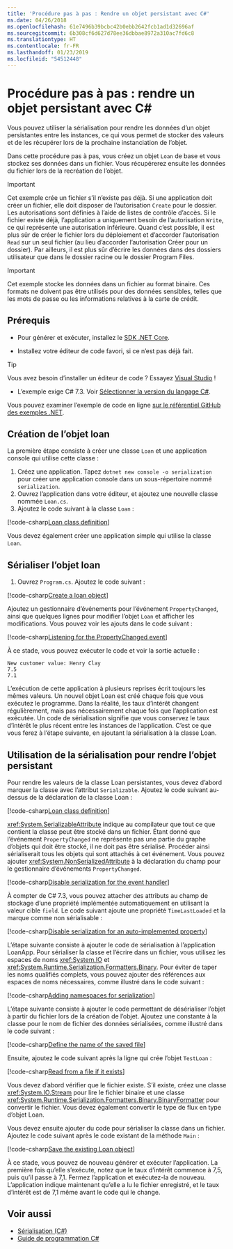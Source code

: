 ```yaml
---
title: 'Procédure pas à pas : Rendre un objet persistant avec C#'
ms.date: 04/26/2018
ms.openlocfilehash: 61e7496b39bcbc42b0ebb2642fcb1ad1d32696af
ms.sourcegitcommit: 6b308cf6d627d78ee36dbbae8972a310ac7fd6c8
ms.translationtype: HT
ms.contentlocale: fr-FR
ms.lasthandoff: 01/23/2019
ms.locfileid: "54512448"
---
```

# <a name="walkthrough-persisting-an-object-using-c"></a>Procédure pas à pas : rendre un objet persistant avec C# #

Vous pouvez utiliser la sérialisation pour rendre les données d’un objet persistantes entre les instances, ce qui vous permet de stocker des valeurs et de les récupérer lors de la prochaine instanciation de l’objet.

Dans cette procédure pas à pas, vous créez un objet `Loan` de base et vous stockez ses données dans un fichier. Vous récupérerez ensuite les données du fichier lors de la recréation de l’objet.

> [!IMPORTANT]
> Cet exemple crée un fichier s’il n’existe pas déjà. Si une application doit créer un fichier, elle doit disposer de l’autorisation `Create` pour le dossier. Les autorisations sont définies à l’aide de listes de contrôle d’accès. Si le fichier existe déjà, l’application a uniquement besoin de l’autorisation `Write`, ce qui représente une autorisation inférieure. Quand c’est possible, il est plus sûr de créer le fichier lors du déploiement et d’accorder l’autorisation `Read` sur un seul fichier (au lieu d’accorder l’autorisation Créer pour un dossier). Par ailleurs, il est plus sûr d’écrire les données dans des dossiers utilisateur que dans le dossier racine ou le dossier Program Files.

> [!IMPORTANT]
> Cet exemple stocke les données dans un fichier au format binaire. Ces formats ne doivent pas être utilisés pour des données sensibles, telles que les mots de passe ou les informations relatives à la carte de crédit.

## <a name="prerequisites"></a>Prérequis

* Pour générer et exécuter, installez le [SDK .NET Core](https://www.microsoft.com/net/core).

* Installez votre éditeur de code favori, si ce n’est pas déjà fait.

> [!TIP]
> Vous avez besoin d’installer un éditeur de code ? Essayez [Visual Studio](https://visualstudio.com/downloads) !

* L’exemple exige C# 7.3. Voir [Sélectionner la version du langage C#](../../../language-reference/configure-language-version.md). 

Vous pouvez examiner l’exemple de code en ligne [sur le référentiel GitHub des exemples .NET](https://github.com/dotnet/samples/tree/master/csharp/serialization).

## <a name="creating-the-loan-object"></a>Création de l’objet loan

La première étape consiste à créer une classe `Loan` et une application console qui utilise cette classe :

1. Créez une application. Tapez `dotnet new console -o serialization` pour créer une application console dans un sous-répertoire nommé `serialization`.
1. Ouvrez l’application dans votre éditeur, et ajoutez une nouvelle classe nommée `Loan.cs`.
1. Ajoutez le code suivant à la classe `Loan` :

[!code-csharp[Loan class definition](../../../../../samples/csharp/serialization/Loan.cs#1)]

Vous devez également créer une application simple qui utilise la classe `Loan`.

## <a name="serialize-the-loan-object"></a>Sérialiser l’objet loan

1. Ouvrez `Program.cs`. Ajoutez le code suivant :

[!code-csharp[Create a loan object](../../../../../samples/csharp/serialization/Program.cs#1)]

Ajoutez un gestionnaire d’événements pour l’événement `PropertyChanged`, ainsi que quelques lignes pour modifier l’objet `Loan` et afficher les modifications. Vous pouvez voir les ajouts dans le code suivant :

[!code-csharp[Listening for the PropertyChanged event](../../../../../samples/csharp/serialization/Program.cs#2)]

À ce stade, vous pouvez exécuter le code et voir la sortie actuelle :

```console
New customer value: Henry Clay
7.5
7.1
```

L’exécution de cette application à plusieurs reprises écrit toujours les mêmes valeurs. Un nouvel objet Loan est créé chaque fois que vous exécutez le programme. Dans la réalité, les taux d’intérêt changent régulièrement, mais pas nécessairement chaque fois que l’application est exécutée. Un code de sérialisation signifie que vous conservez le taux d’intérêt le plus récent entre les instances de l’application. C’est ce que vous ferez à l’étape suivante, en ajoutant la sérialisation à la classe Loan.

## <a name="using-serialization-to-persist-the-object"></a>Utilisation de la sérialisation pour rendre l’objet persistant

Pour rendre les valeurs de la classe Loan persistantes, vous devez d’abord marquer la classe avec l’attribut `Serializable`. Ajoutez le code suivant au-dessus de la déclaration de la classe Loan :

[!code-csharp[Loan class definition](../../../../../samples/csharp/serialization/Loan.cs#2)]

<xref:System.SerializableAttribute> indique au compilateur que tout ce que contient la classe peut être stocké dans un fichier. Étant donné que l’événement `PropertyChanged` ne représente pas une partie du graphe d’objets qui doit être stocké, il ne doit pas être sérialisé. Procéder ainsi sérialiserait tous les objets qui sont attachés à cet événement. Vous pouvez ajouter <xref:System.NonSerializedAttribute> à la déclaration du champ pour le gestionnaire d’événements `PropertyChanged`.

[!code-csharp[Disable serialization for the event handler](../../../../../samples/csharp/serialization/Loan.cs#3)]

À compter de C# 7.3, vous pouvez attacher des attributs au champ de stockage d’une propriété implémentée automatiquement en utilisant la valeur cible `field`. Le code suivant ajoute une propriété `TimeLastLoaded` et la marque comme non sérialisable :

[!code-csharp[Disable serialization for an auto-implemented property](../../../../../samples/csharp/serialization/Loan.cs#4)]

L’étape suivante consiste à ajouter le code de sérialisation à l’application LoanApp. Pour sérialiser la classe et l’écrire dans un fichier, vous utilisez les espaces de noms <xref:System.IO> et <xref:System.Runtime.Serialization.Formatters.Binary>. Pour éviter de taper les noms qualifiés complets, vous pouvez ajouter des références aux espaces de noms nécessaires, comme illustré dans le code suivant :

[!code-csharp[Adding namespaces for serialization](../../../../../samples/csharp/serialization/Program.cs#3)]

L’étape suivante consiste à ajouter le code permettant de désérialiser l’objet à partir du fichier lors de la création de l’objet. Ajoutez une constante à la classe pour le nom de fichier des données sérialisées, comme illustré dans le code suivant :

[!code-csharp[Define the name of the saved file](../../../../../samples/csharp/serialization/Program.cs#4)]

Ensuite, ajoutez le code suivant après la ligne qui crée l’objet `TestLoan` :

[!code-csharp[Read from a file if it exists](../../../../../samples/csharp/serialization/Program.cs#5)]

Vous devez d’abord vérifier que le fichier existe. S’il existe, créez une classe <xref:System.IO.Stream> pour lire le fichier binaire et une classe <xref:System.Runtime.Serialization.Formatters.Binary.BinaryFormatter> pour convertir le fichier. Vous devez également convertir le type de flux en type d’objet Loan.

Vous devez ensuite ajouter du code pour sérialiser la classe dans un fichier. Ajoutez le code suivant après le code existant de la méthode `Main` :

[!code-csharp[Save the existing Loan object](../../../../../samples/csharp/serialization/Program.cs#6)]

À ce stade, vous pouvez de nouveau générer et exécuter l’application. La première fois qu’elle s’exécute, notez que le taux d’intérêt commence à 7,5, puis qu’il passe à 7,1. Fermez l’application et exécutez-la de nouveau. L’application indique maintenant qu’elle a lu le fichier enregistré, et le taux d’intérêt est de 7,1 même avant le code qui le change.

## <a name="see-also"></a>Voir aussi

- [Sérialisation (C#)](index.md)
- [Guide de programmation C#](../..//index.md)
